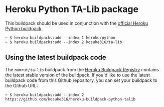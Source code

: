 # Heroku Python TA-Lib package

This buildpack should be used in conjunction with the [official Heroku Python buildpack](https://github.com/heroku/heroku-buildpack-python).

```
~ $ heroku buildpacks:add --index 1 heroku/python
~ $ heroku buildpacks:add --index 2 kosuke316/ta-lib
```

## Using the latest buildpack code

The `numrut/ta-lib` buildpack from the [Heroku Buildpack Registry](https://devcenter.heroku.com/articles/buildpack-registry) contains the latest stable version of the buildpack. If you'd like to use the latest buildpack code from this Github repository, you can set your buildpack to the Github URL:

```
~ $ heroku buildpacks:add --index 2 https://github.com/kosuke316/heroku-buildpack-python-talib
```
